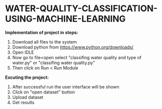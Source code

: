 # WATER-QUALITY-CLASSIFICATION-USING-MACHINE-LEARNING

**Implementation of project in steps:**
1) Download all files to the system
2) Download python from https://www.python.org/downloads/
3) Open IDLE
4) Now go to file<open select "classifing water quality and type of water.py"  or "classifing water quality.py"
5) Then click on Run < Run Module

**Excuting the project:**
1) After successful run the user interface will be shown
2) Click on "open dataset" button
3) Upload dataset
4) Get results
